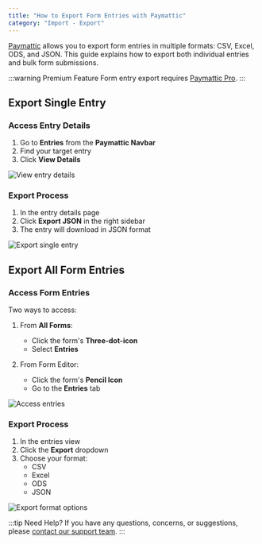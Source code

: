 ```yaml
---
title: "How to Export Form Entries with Paymattic"
category: "Import - Export"
---
```


[Paymattic](https://paymattic.com/) allows you to export form entries in multiple formats: CSV, Excel, ODS, and JSON. This guide explains how to export both individual entries and bulk form submissions.

:::warning Premium Feature
Form entry export requires [Paymattic Pro](/how-to-install-and-activate-paymattic-in-wordpress).
:::

## Export Single Entry

### Access Entry Details

1. Go to **Entries** from the **Paymattic Navbar**
2. Find your target entry
3. Click **View Details**

![View entry details](/images/import-export/how-to-export-form-entries-in-csv-excel-ods-and-json/View-Details-button-scaled.webp)

### Export Process

1. In the entry details page
2. Click **Export JSON** in the right sidebar
3. The entry will download in JSON format

![Export single entry](/images/import-export/how-to-export-form-entries-in-csv-excel-ods-and-json/Export-as-JOSN-for-a-single-entry-scaled.webp)

## Export All Form Entries

### Access Form Entries

Two ways to access:

1. From **All Forms**:
   - Click the form's **Three-dot-icon**
   - Select **Entries**

2. From Form Editor:
   - Click the form's **Pencil Icon**
   - Go to the **Entries** tab

![Access entries](/images/import-export/how-to-export-form-entries-in-csv-excel-ods-and-json/Entries-button-in-All-Forms-section-scaled.webp)

### Export Process

1. In the entries view
2. Click the **Export** dropdown
3. Choose your format:
   - CSV
   - Excel
   - ODS
   - JSON

![Export format options](/images/import-export/how-to-export-form-entries-in-csv-excel-ods-and-json/Export-Dropdown-scaled.webp)

:::tip Need Help?
If you have any questions, concerns, or suggestions, please [contact our support team](https://wpmanageninja.com/support-tickets/).
:::